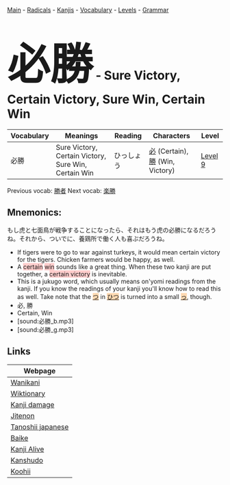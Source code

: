 <style> bigfont {font-size: 100px}</style>
[Main](../README.md) -
[Radicals](../radicals.md) -
[Kanjis](../kanjis.md) -
[Vocabulary](../vocabulary.md) -
[Levels](../levels.md) -
[Grammar](../grammar.md)
# <bigfont> 必勝</bigfont> - Sure Victory, Certain Victory, Sure Win, Certain Win 

| Vocabulary | Meanings | Reading | Characters | Level |
| --- | --- | --- | --- | --- |
| 必勝 | Sure Victory, Certain Victory, Sure Win, Certain Win | ひっしょう |  [必](../kanjis/必.md) (Certain), [勝](../kanjis/勝.md) (Win, Victory) | [Level 9](../levels/wk_level9.md) |

Previous vocab: [勝者](勝者.md) Next vocab: [楽勝](楽勝.md) 

## Mnemonics:
もし虎と七面鳥が戦争することになったら、それはもう虎の必勝になるだろうね。それから、ついでに、養鶏所で働く人も喜ぶだろうね。
* If tigers were to go to war against turkeys, it would mean certain victory for the tigers. Chicken farmers would be happy, as well.
* A <span style="background-color:#ffcccb"> certain</span> <span style="background-color:#ffcccb"> win</span> sounds like a great thing. When these two kanji are put together, a <span style="background-color:#ffcccb"> certain victory</span> is inevitable.
* This is a jukugo word, which usually means on'yomi readings from the kanji. If you know the readings of your kanji you'll know how to read this as well. Take note that the <span style="background-color:#fed8b1"> [つ](https://jisho.org/search/つ)</span> in <span style="background-color:#fed8b1"> [ひつ](https://jisho.org/search/ひつ)</span> is turned into a small <span style="background-color:#fed8b1"> [っ](https://jisho.org/search/っ)</span>, though.
* 必, 勝
* Certain, Win
* [sound:必勝_b.mp3]
* [sound:必勝_g.mp3]


## Links 

| Webpage |
| --- |
| [Wanikani          ](https://www.wanikani.com/kanji/必勝) |
| [Wiktionary        ](https://en.wiktionary.org/wiki/必勝) |
| [Kanji damage      ](http://www.kanjidamage.com/kanji/search?utf8=✓&q=必勝) |
| [Jitenon           ](https://jitenon.com/kanji/必勝) |
| [Tanoshii japanese ](https://www.tanoshiijapanese.com/dictionary/kanji.cfm?k=必勝) |
| [Baike             ](https://baike.baidu.com/item/必勝) |
| [Kanji Alive       ](https://app.kanjialive.com/必勝) |
| [Kanshudo          ](https://www.kanshudo.com/searchmn?q=必勝) |
| [Koohii            ](https://kanji.koohii.com/study/kanji/必勝) |
